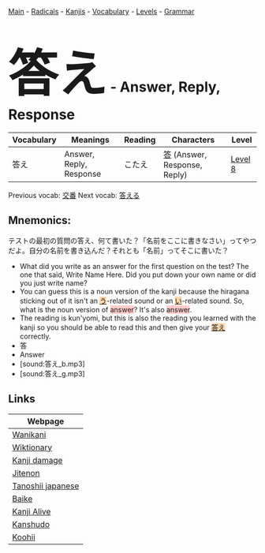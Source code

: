 <style> bigfont {font-size: 100px}</style>
[Main](../README.md) -
[Radicals](../radicals.md) -
[Kanjis](../kanjis.md) -
[Vocabulary](../vocabulary.md) -
[Levels](../levels.md) -
[Grammar](../grammar.md)
# <bigfont> 答え</bigfont> - Answer, Reply, Response 

| Vocabulary | Meanings | Reading | Characters | Level |
| --- | --- | --- | --- | --- |
| 答え | Answer, Reply, Response | こたえ |  [答](../kanjis/答.md) (Answer, Response, Reply) | [Level 8](../levels/wk_level8.md) |

Previous vocab: [交番](交番.md) Next vocab: [答える](答える.md) 

## Mnemonics:
テストの最初の質問の答え、何て書いた？「名前をここに書きなさい」ってやつだよ。自分の名前を書き込んだ？それとも「名前」ってそこに書いた？
* What did you write as an answer for the first question on the test? The one that said, Write Name Here. Did you put down your own name or did you just write name?
* You can guess this is a noun version of the kanji because the hiragana sticking out of it isn't an <span style="background-color:#fed8b1"> [う](https://jisho.org/search/う)</span>-related sound or an <span style="background-color:#fed8b1"> [い](https://jisho.org/search/い)</span>-related sound. So, what is the noun version of <span style="background-color:#ffcccb"> answer</span>? It's also <span style="background-color:#ffcccb"> answer</span>.
* The reading is kun'yomi, but this is also the reading you learned with the kanji so you should be able to read this and then give your <span style="background-color:#fed8b1"> [答え](https://jisho.org/search/答え)</span> correctly.
* 答
* Answer
* [sound:答え_b.mp3]
* [sound:答え_g.mp3]


## Links 

| Webpage |
| --- |
| [Wanikani          ](https://www.wanikani.com/kanji/答え) |
| [Wiktionary        ](https://en.wiktionary.org/wiki/答え) |
| [Kanji damage      ](http://www.kanjidamage.com/kanji/search?utf8=✓&q=答え) |
| [Jitenon           ](https://jitenon.com/kanji/答え) |
| [Tanoshii japanese ](https://www.tanoshiijapanese.com/dictionary/kanji.cfm?k=答え) |
| [Baike             ](https://baike.baidu.com/item/答え) |
| [Kanji Alive       ](https://app.kanjialive.com/答え) |
| [Kanshudo          ](https://www.kanshudo.com/searchmn?q=答え) |
| [Koohii            ](https://kanji.koohii.com/study/kanji/答え) |
